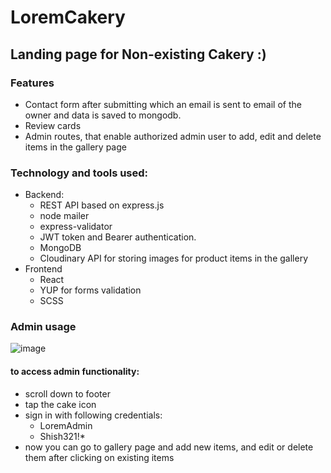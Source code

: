 # LoremCakery
## Landing page for Non-existing Cakery :)

### Features

* Contact form after submitting which an email is sent to email of the owner and data is saved to mongodb.
* Review cards
* Admin routes, that enable authorized admin user to add, edit and delete items in the gallery page

### Technology and tools used:

* Backend: 
  - REST API based on express.js
  - node mailer
  - express-validator
  - JWT token and Bearer authentication.
  - MongoDB
  - Cloudinary API for storing images for product items in the gallery
* Frontend
  - React
  - YUP for forms validation
  - SCSS

### Admin usage
![image](https://user-images.githubusercontent.com/94932986/233792318-2b841976-0011-40a0-baab-3405b351ed28.png)


#### to access admin functionality:
* scroll down to footer
* tap the cake icon
* sign in with following credentials: 
  - LoremAdmin
  - Shish321!*
* now you can go to gallery page and add new items, and edit or delete them after clicking on existing items
  

